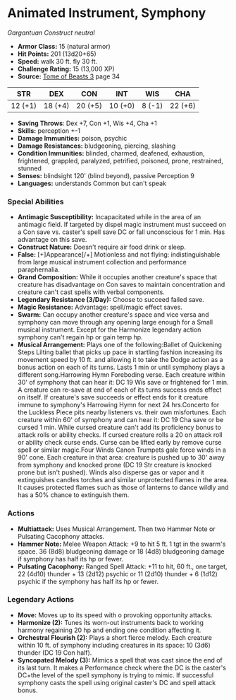 # Animated Instrument, Symphony

*Gargantuan* *Construct* *neutral*

- **Armor Class:** 15 (natural armor)
- **Hit Points:** 201 (13d20+65)
- **Speed:** walk 30 ft. fly 30 ft.
- **Challenge Rating:** 15 (13,000 XP)
- **Source:** [Tome of Beasts 3](https://koboldpress.com/kpstore/product/tome-of-beasts-3-for-5th-edition/) page 34

| STR | DEX | CON | INT | WIS | CHA |
| --- | --- | --- | --- | --- | --- |
| 12 (+1) | 18 (+4) | 20 (+5) | 10 (+0) | 8 (-1) | 22 (+6) |

- **Saving Throws**: Dex +7, Con +1, Wis +4, Cha +1
- **Skills:** perception +-1
- **Damage Immunities:** poison, psychic
- **Damage Resistances:** bludgeoning, piercing, slashing
- **Condition Immunities:** blinded, charmed, deafened, exhaustion, frightened, grappled, paralyzed, petrified, poisoned, prone, restrained, stunned
- **Senses:** blindsight 120' (blind beyond), passive Perception 9
- **Languages:** understands Common but can't speak

### Special Abilities

- **Antimagic Susceptibility:** Incapacitated while in the area of an antimagic field. If targeted by dispel magic instrument must succeed on a Con save vs. caster's spell save DC or fall unconscious for 1 min. Has advantage on this save.
- **Construct Nature:** Doesn't require air food drink or sleep.
- **False:** [+]Appearance[/+] Motionless and not flying: indistinguishable from large musical instrument collection and performance paraphernalia.
- **Grand Composition:** While it occupies another creature's space that creature has disadvantage on Con saves to maintain concentration and creature can't cast spells with verbal components.
- **Legendary Resistance (3/Day):** Choose to succeed failed save.
- **Magic Resistance:** Advantage: spell/magic effect saves.
- **Swarm:** Can occupy another creature's space and vice versa and symphony can move through any opening large enough for a Small musical instrument. Except for the Harmonize legendary action symphony can't regain hp or gain temp hp.
- **Musical Arrangement:** Plays one of the following:Ballet of Quickening Steps Lilting ballet that picks up pace in startling fashion increasing its movement speed by 10 ft. and allowing it to take the Dodge action as a bonus action on each of its turns. Lasts 1 min or until symphony plays a different song.Harrowing Hymn Foreboding verse. Each creature within 30' of symphony that can hear it: DC 19 Wis save or frightened for 1 min. A creature can re-save at end of each of its turns success ends effect on itself. If creature's save succeeds or effect ends for it creature immune to symphony's Harrowing Hymn for next 24 hrs.Concerto for the Luckless Piece pits nearby listeners vs. their own misfortunes. Each creature within 60' of symphony and can hear it: DC 19 Cha save or be cursed 1 min. While cursed creature can't add its proficiency bonus to attack rolls or ability checks. If cursed creature rolls a 20 on attack roll or ability check curse ends. Curse can be lifted early by remove curse spell or similar magic.Four Winds Canon Trumpets gale force winds in a 90' cone. Each creature in that area: creature is pushed up to 30' away from symphony and knocked prone (DC 19 Str creature is knocked prone but isn't pushed). Winds also disperse gas or vapor and it extinguishes candles torches and similar unprotected flames in the area. It causes protected flames such as those of lanterns to dance wildly and has a 50% chance to extinguish them.

### Actions

- **Multiattack:** Uses Musical Arrangement. Then two Hammer Note or Pulsating Cacophony attacks.
- **Hammer Note:** Melee Weapon Attack: +9 to hit 5 ft. 1 tgt in the swarm's space. 36 (8d8) bludgeoning damage or 18 (4d8) bludgeoning damage if symphony has half its hp or fewer.
- **Pulsating Cacophony:** Ranged Spell Attack: +11 to hit, 60 ft., one target, 22 (4d10) thunder + 13 (2d12) psychic or 11 (2d10) thunder + 6 (1d12) psychic if the symphony has half its hp or fewer.



### Legendary Actions

- **Move:** Moves up to its speed with o provoking opportunity attacks.
- **Harmonize (2):** Tunes its worn-out instruments back to working harmony regaining 20 hp and ending one condition affecting it.
- **Orchestral Flourish (2):** Plays a short fierce melody. Each creature within 10 ft. of symphony including creatures in its space:  10 (3d6) thunder (DC 19 Con half).
- **Syncopated Melody (3):** Mimics a spell that was cast since the end of its last turn. It makes a Performance check where the DC is the caster's DC+the level of the spell symphony is trying to mimic. If successful symphony casts the spell using original caster's DC and spell attack bonus.
